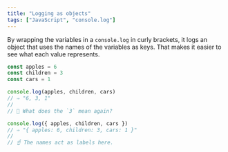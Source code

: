 ```yaml
---
title: "Logging as objects"
tags: ["JavaScript", "console.log"]
---
```

By wrapping the variables in a `console.log` in curly brackets, it logs an object that uses the names of the variables as keys. That makes it easier to see what each value represents.

```js
const apples = 6
const children = 3
const cars = 1

console.log(apples, children, cars)
// ⇒ "6, 3, 1"
//
// 🤔 What does the `3` mean again?

console.log({ apples, children, cars })
// ⇒ "{ apples: 6, children: 3, cars: 1 }"
//
// ☝️ The names act as labels here.
```
